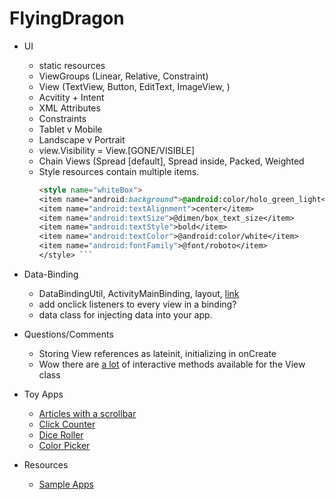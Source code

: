 # FlyingDragon


* UI
  - static resources
  - ViewGroups (Linear, Relative, Constraint)
  - View (TextView, Button, EditText, ImageView, )
  - Acvitity + Intent
  - XML Attributes 
  - Constraints 
  - Tablet v Mobile 
  - Landscape v Portrait
  - view.Visibility = View.[GONE/VISIBLE]
  - Chain Views (Spread [default], Spread inside, Packed, Weighted
  - Style resources contain multiple items.
     ```html
     <style name="whiteBox">
     <item name="android:background">@android:color/holo_green_light</item>
     <item name="android:textAlignment">center</item>
     <item name="android:textSize">@dimen/box_text_size</item>
     <item name="android:textStyle">bold</item>
     <item name="android:textColor">@android:color/white</item>
     <item name="android:fontFamily">@font/roboto</item>
     </style> ```
 
 * Data-Binding
   - DataBindingUtil, ActivityMainBinding, layout, [link](https://codelabs.developers.google.com/codelabs/kotlin-android-training-data-binding-basics/index.html?index=..%2F..android-kotlin-fundamentals#2)
   - add onclick listeners to every view in a binding?
   - data class for injecting data into your app.
   
 * Questions/Comments 
   - Storing View references as lateinit, initializing in onCreate
   - Wow there are [a lot](https://developer.android.com/reference/android/view/View) of interactive methods available for the View class 
  
  
* Toy Apps
  - [Articles with a scrollbar](https://lh3.googleusercontent.com/-9v5kYyPjA9E/XZTOzw-KFrI/AAAAAAAAINw/0L-_S1ghGF0I70FBV_JqIBSNJL6koojJwCK8BGAsYHg/s0/2019-10-02.png)
  - [Click Counter](https://lh3.googleusercontent.com/-L5lU3tmGTYM/XZTPDyOFpkI/AAAAAAAAIN4/CerE5A-5STwxFcrTXSbUFBzpGHU_qOgrQCK8BGAsYHg/s0/2019-10-02.png)
  - [Dice Roller](https://lh3.googleusercontent.com/-BBTL_IfKlIM/XZUk7n17OlI/AAAAAAAAIOk/atPN8UOE6GcltWefdEpYO1_G4IHR2Zo4wCK8BGAsYHg/s0/2019-10-02.png)
  - [Color Picker](https://lh3.googleusercontent.com/-3135Ax2NMGk/XZUk8JzwllI/AAAAAAAAIOo/m2SMsxP0jbESLSy_ynl5z8ynnD0sJtUeQCK8BGAsYHg/s0/2019-10-02.png)

* Resources 
  - [Sample Apps](https://github.com/googlesamples)

